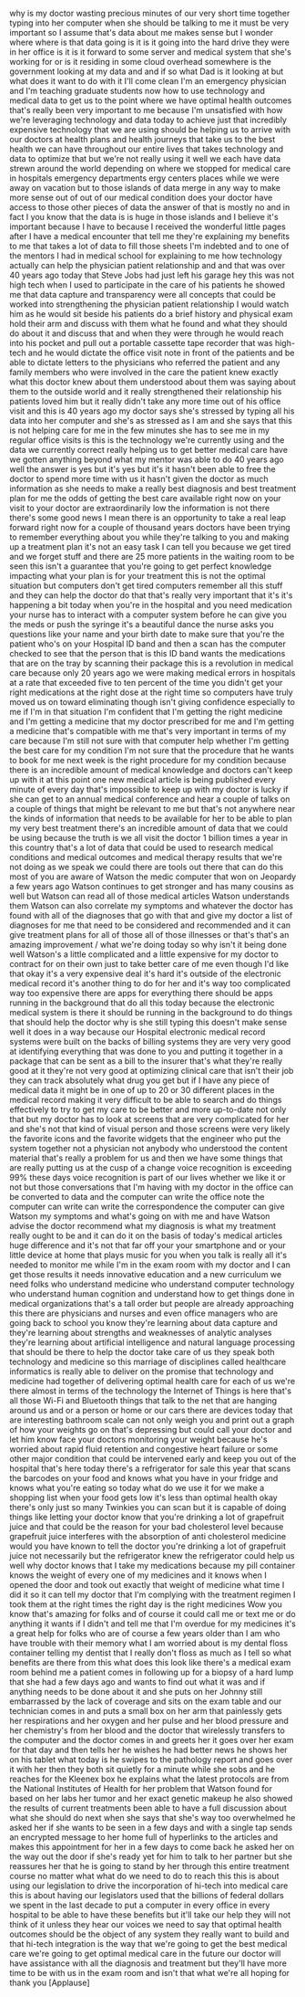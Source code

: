 
why is my doctor wasting precious
minutes of our very short time together
typing into her computer when she should
be talking to me it must be very
important so I assume that&#39;s data about
me makes sense but I wonder where where
is that data going is it is it going
into the hard drive they were in her
office is it is it forward to some
server and medical system that she&#39;s
working for
or is it residing in some cloud overhead
somewhere is the government looking at
my data and and if so what Dad is it
looking at but what does it want to do
with it I&#39;ll come clean I&#39;m an emergency
physician and I&#39;m teaching graduate
students now how to use technology and
medical data to get us to the point
where we have optimal health outcomes
that&#39;s really been very important to me
because I&#39;m unsatisfied with how we&#39;re
leveraging technology and data today to
achieve just that incredibly expensive
technology that we are using should be
helping us to arrive with our doctors at
health plans and health journeys that
take us to the best health we can have
throughout our entire lives that takes
technology and data to optimize that but
we&#39;re not really using it well we each
have data strewn around the world
depending on where we stopped for
medical care in hospitals emergency
departments ergy centers places while we
were away on vacation but to those
islands of data merge in any way to make
more sense out of out of our medical
condition does your doctor have access
to those other pieces of data the answer
of that is mostly no and in fact I you
know that the data is is huge in those
islands and I believe it&#39;s important
because I have to because I received the
wonderful little pages after I have a
medical encounter that tell me they&#39;re
explaining my benefits to me that takes
a lot of data to fill those sheets I&#39;m
indebted and to one of the mentors I had
in medical school for explaining to me
how technology actually can help the
physician patient relationship and and
that was over 40 years ago today that
Steve Jobs had just left his garage hey
this was not high tech when I used to
participate in the care of his patients
he showed me that data capture and
transparency were all concepts that
could be worked into strengthening the
physician patient relationship I would
watch him as he would sit beside his
patients do a brief history and physical
exam hold their arm and discuss with
them what he found and what they should
do about it and discuss that and when
they were through he would reach into
his pocket and pull out a portable
cassette tape recorder that was
high-tech and he would dictate the
office visit note in front of the
patients and be able to dictate letters
to the physicians who referred the
patient and any family members who were
involved in the care the patient knew
exactly what this doctor knew about them
understood about them was saying about
them to the outside world and it really
strengthened their relationship his
patients loved him but it really didn&#39;t
take any more time out of his office
visit and this is 40 years ago my doctor
says she&#39;s stressed by typing all his
data into her computer and she&#39;s as
stressed as I am and she says that this
is not helping care for me in the few
minutes she has to see me in my regular
office visits is this is the technology
we&#39;re currently using and the data we
currently correct really helping us to
get better medical care have we gotten
anything beyond what my mentor was able
to do 40 years ago well the answer is
yes
but it&#39;s yes but it&#39;s it hasn&#39;t been
able to free the doctor to spend more
time with us it hasn&#39;t given the doctor
as much information as she needs to make
a really best diagnosis and best
treatment plan for me the odds of
getting the best care available right
now on your visit to your doctor are
extraordinarily low the information is
not there there&#39;s some good news I mean
there is an opportunity to take a real
leap forward right now for a couple of
thousand years doctors have been trying
to remember everything about you while
they&#39;re talking to you and making up a
treatment plan it&#39;s not an easy task I
can tell you because we get tired and we
forget stuff and there are 25 more
patients in the waiting room to be seen
this isn&#39;t a guarantee that you&#39;re going
to get perfect knowledge impacting what
your plan is for your treatment this is
not the optimal situation but computers
don&#39;t get tired computers remember all
this stuff and they can help the doctor
do that that&#39;s really very important
that it&#39;s it&#39;s happening a bit today
when you&#39;re in the hospital and you need
medication your nurse has to interact
with a computer system before he can
give you the meds or push the syringe
it&#39;s a beautiful dance the nurse asks
you questions like your name and your
birth date to make sure that you&#39;re the
patient who&#39;s on your Hospital ID band
and then a scan has the computer checked
to see that the person that is this ID
band wants the medications that are on
the tray by scanning their package this
is a revolution in medical care because
only 20 years ago we were making medical
errors in hospitals at a rate that
exceeded five to ten percent of the time
you didn&#39;t get your right medications at
the right dose at the right time so
computers have truly moved us on
toward eliminating though isn&#39;t giving
confidence especially to me if I&#39;m in
that situation I&#39;m confident that I&#39;m
getting the right medicine and I&#39;m
getting a medicine that my doctor
prescribed for me and I&#39;m getting a
medicine that&#39;s compatible with me
that&#39;s very important in terms of my
care because I&#39;m still not sure with
that computer help whether I&#39;m getting
the best care for my condition I&#39;m not
sure that the procedure that he wants to
book for me next week is the right
procedure for my condition because there
is an incredible amount of medical
knowledge and doctors can&#39;t keep up with
it at this point one new medical article
is being published every minute of every
day that&#39;s impossible to keep up with my
doctor is lucky if she can get to an
annual medical conference and hear a
couple of talks on a couple of things
that might be relevant to me but that&#39;s
not anywhere near the kinds of
information that needs to be available
for her to be able to plan my very best
treatment there&#39;s an incredible amount
of data that we could be using because
the truth is we all visit the doctor 1
billion times a year in this country
that&#39;s a lot of data that could be used
to research medical conditions and
medical outcomes and medical therapy
results that we&#39;re not doing as we speak
we could there are tools out there that
can do this most of you are aware of
Watson the medic computer that won on
Jeopardy a few years ago Watson
continues to get stronger and has many
cousins as well but Watson can read all
of those medical articles Watson
understands them Watson can also
correlate my symptoms and whatever the
doctor has found with all of the
diagnoses that go with that and give my
doctor a list of diagnoses for me that
need to be considered and recommended
and it can give treatment plans for all
of those all of those illnesses or
that&#39;s that&#39;s an amazing improvement
/ what we&#39;re doing today so why isn&#39;t it
being done well
Watson&#39;s a little complicated and a
little expensive for my doctor to
contract for on their own just to take
better care of me even though I&#39;d like
that okay it&#39;s a very expensive deal
it&#39;s hard it&#39;s outside of the electronic
medical record it&#39;s another thing to do
for her and it&#39;s way too complicated way
too expensive there are apps for
everything
there should be apps running in the
background that do all this today
because the electronic medical system is
there it should be running in the
background to do things that should help
the doctor why is she still typing this
doesn&#39;t make sense
well it does in a way because our
Hospital electronic medical record
systems were built on the backs of
billing systems they are very very good
at identifying everything that was done
to you and putting it together in a
package that can be sent as a bill to
the insurer that&#39;s what they&#39;re really
good at it they&#39;re not very good at
optimizing clinical care that isn&#39;t
their job they can track absolutely what
drug you get but if I have any piece of
medical data it might be in one of up to
20 or 30 different places in the medical
record making it very difficult to be
able to search and do things effectively
to try to get my care to be better and
more up-to-date not only that but my
doctor has to look at screens that are
very complicated for her and she&#39;s not
that kind of visual person and those
screens were very likely the favorite
icons and the favorite widgets that the
engineer who put the system together not
a physician not anybody who understood
the content material that&#39;s really a
problem for us and then we have some
things that are really putting us at the
cusp of a change voice recognition is
exceeding 99% these days voice
recognition is part of our lives whether
we like it or not but those
conversations that I&#39;m having with my
doctor
in the office can be converted to data
and the computer can write the office
note the computer can write can write
the correspondence the computer can give
Watson my symptoms and what&#39;s going on
with me and have Watson advise the
doctor recommend what my diagnosis is
what my treatment really ought to be and
it can do it on the basis of today&#39;s
medical articles huge difference and
it&#39;s not that far off your your
smartphone and or your little device at
home that plays music for you when you
talk is really all it&#39;s needed to
monitor me while I&#39;m in the exam room
with my doctor and I can get those
results
it needs innovative education and a new
curriculum we need folks who understand
medicine who understand computer
technology who understand human
cognition and understand how to get
things done in medical organizations
that&#39;s a tall order but people are
already approaching this there are
physicians and nurses and even office
managers who are going back to school
you know they&#39;re learning about data
capture and they&#39;re learning about
strengths and weaknesses of analytic
analyses they&#39;re learning about
artificial intelligence and natural
language processing that should be there
to help the doctor take care of us they
speak both technology and medicine so
this marriage of disciplines called
healthcare informatics is really able to
deliver on the promise that technology
and medicine had together of delivering
optimal health care for each of us we&#39;re
there almost in terms of the technology
the Internet of Things is here that&#39;s
all those Wi-Fi and Bluetooth things
that talk to the net that are hanging
around us and or a person or home or our
cars there are devices today that are
interesting bathroom scale can not only
weigh you and print out a graph of how
your weights go on that&#39;s depressing
but could call your doctor and let him
know face your doctors monitoring your
weight because he&#39;s worried about rapid
fluid retention and congestive heart
failure or some other major condition
that could be intervened early and keep
you out of the hospital that&#39;s here
today there&#39;s a refrigerator for sale
this year that scans the barcodes on
your food and knows what you have in
your fridge and knows what you&#39;re eating
so today what do we use it for we make a
shopping list when your food gets low
it&#39;s less than optimal health okay
there&#39;s only just so many Twinkies you
can scan but it is capable of doing
things like letting your doctor know
that you&#39;re drinking a lot of grapefruit
juice and that could be the reason for
your bad cholesterol level because
grapefruit juice interferes with the
absorption of anti cholesterol medicine
would you have known to tell the doctor
you&#39;re drinking a lot of grapefruit
juice not necessarily but the
refrigerator knew the refrigerator could
help us well why doctor knows that I
take my medications because my pill
container knows the weight of every one
of my medicines and it knows when I
opened the door and took out exactly
that weight of medicine what time I did
it so it can tell my doctor that I&#39;m
complying with the treatment regimen I
took them at the right times the right
day is the right medicines Wow you know
that&#39;s amazing for folks and of course
it could call me or text me or do
anything it wants if I didn&#39;t and tell
me that I&#39;m overdue for my medicines
it&#39;s a great help for folks who are of
course a few years older than I am who
have trouble with their memory what I am
worried about is my dental floss
container telling my dentist that I
really don&#39;t floss as much as I tell
so what benefits are there from this
what does this look like there&#39;s a
medical exam room behind me a patient
comes in following up for a biopsy of a
hard lump that she had a few days ago
and wants to find out what it was and if
anything needs to be done about it and
she puts on her Johnny still embarrassed
by the lack of coverage and sits on the
exam table and our technician comes in
and puts a small box on her arm that
painlessly gets her respirations and her
oxygen and her pulse and her blood
pressure and her chemistry&#39;s from her
blood and the doctor that wirelessly
transfers to the computer and the doctor
comes in and greets her it goes over her
exam for that day and then tells her he
wishes he had better news he shows her
on his tablet what today is he swipes to
the pathology report and goes over it
with her then they both sit quietly for
a minute while she sobs and he reaches
for the Kleenex box he explains what the
latest protocols are from the National
Institutes of Health for her problem
that Watson found for based on her labs
her tumor and her exact genetic makeup
he also showed the results of current
treatments been able to have a full
discussion about what she should do next
when she says that she&#39;s way too
overwhelmed he asked her if she wants to
be seen in a few days and with a single
tap sends an encrypted message to her
home full of hyperlinks to the articles
and makes this appointment for her in a
few days to come back he asked her on
the way out the door if she&#39;s ready yet
for him to talk to her partner but she
reassures her that he is going to stand
by her through this entire treatment
course no matter what
what do we need to do to reach this this
is about using our legislation to drive
the incorporation of hi-tech into
medical care this is about having our
legislators used that the billions of
federal dollars we spent in the last
decade to put a computer in every office
in every hospital to be able to have
these benefits but it&#39;ll take our help
they will not think of it unless they
hear our voices we need to say that
optimal health outcomes should be the
object of any system they really want to
build and that hi-tech integration is
the way that we&#39;re going to get the best
medical care we&#39;re going to get optimal
medical care in the future our doctor
will have assistance with all the
diagnosis and treatment but they&#39;ll have
more time to be with us in the exam room
and isn&#39;t that what we&#39;re all hoping for
thank you
[Applause]
